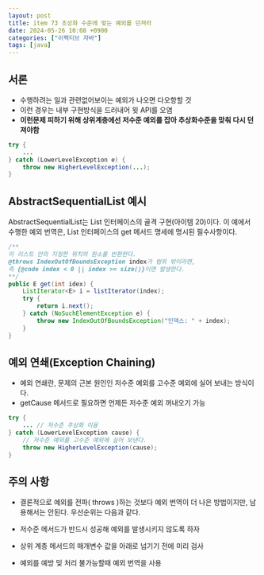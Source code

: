 ```yaml
---
layout: post
title: item 73 초상화 수준에 맞는 예외를 던져라
date: 2024-05-26 10:08 +0900
categories: ["이펙티브 자바"]
tags: [java]
---
```


## 서론
- 수행하려는 일과 관련없어보이는 예외가 나오면 다오항할 것
- 이런 경우는 내부 구현방식을 드러내어 윗 API를 오염
- **이런문제 피하기 위해 상위계층에선 저수준 예외를 잡아 추상화수준을 맞춰 다시 던져야함**

```java
try { 
	...
} catch (LowerLevelException e) {
	throw new HigherLevelException(...);
}
```

## AbstractSequentialList 예시
AbstractSequentialList는 List 인터페이스의 골격 구현(아이템 20)이다. 이 예에서 수행한 예외 번역은, List<E> 인터페이스의 get 메서드 명세에 명시된 필수사항이다.

```java
/**
이 리스트 안의 지정한 위치의 원소를 반환한다.
@throws IndexOutOfBoundsException index가 범위 밖이라면,
즉 {@code index < 0 || index >= size()}이면 발생한다.
**/
public E get(int idex) {
    ListIterator<E> i = listIterator(index);
    try {
        return i.next();
    } catch (NoSuchElementException e) {    
        throw new IndexOutOfBoundsException("인덱스: " + index);
    }
}

```

## 예외 연쇄(Exception Chaining)
- 예외 연쇄란, 문제의 근본 원인인 저수준 예외를 고수준 예외에 실어 보내는 방식이다. 
- getCause 메서드로 필요하면 언제든 저수준 예외 꺼내오기 가능
```java
try {
    ... // 저수준 추상화 이용
} catch (LowerLevelException cause) {
    // 저수준 예외를 고수준 예외에 실어 보낸다.
    throw new HigherLevelException(cause);
}

```

## 주의 사항
- 결론적으로 예외를 전파( throws )하는 것보다 예외 번역이 더 나은 방법이지만, 남용해서는 안된다. 우선순위는 다음과 같다.

- 저수준 메서드가 반드시 성공해 예외를 발생시키지 않도록 하자
- 상위 계층 메서드의 매개변수 값을 아래로 넘기기 전에 미리 검사
- 예외를 예방 및 처리 불가능할때 예외 번역을 사용
